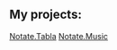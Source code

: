 ## My projects: ##
[Notate.Tabla](tabla-notation/README.html)
[Notate.Music](music-notation/README.html)
